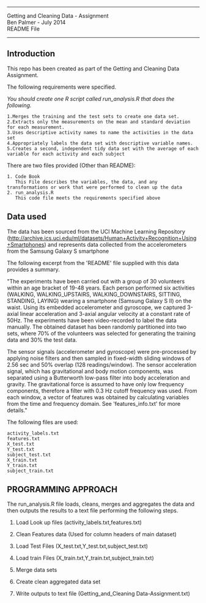-----------------------------------------------------------------
Getting and Cleaning Data - Assignment  
Ben Palmer - July 2014  
README File  

-----------------------------------------------------------------


## Introduction


This repo has been created as part of the Getting and Cleaning Data Assignment. 

The following requirements were specified.


*You should create one R script called run_analysis.R that does the following.*

	1.Merges the training and the test sets to create one data set.
	2.Extracts only the measurements on the mean and standard deviation for each measurement. 
	3.Uses descriptive activity names to name the activities in the data set
	4.Appropriately labels the data set with descriptive variable names. 
	5.Creates a second, independent tidy data set with the average of each variable for each activity and each subject


There are two files provided (Other than README):

	1. Code Book 
	   This File describes the variables, the data, and any transformations or work that were performed to clean up the data
	2. run_analysis.R
	   This code file meets the requirements specified above	


## Data used


The data has been sourced from the UCI Machine Learning Repository (http://archive.ics.uci.edu/ml/datasets/Human+Activity+Recognition+Using+Smartphones) and represents data collected from the accelerometers from the Samsung Galaxy S smartphone

The following excerpt from the 'README' file supplied with this data provides a summary.

"The experiments have been carried out with a group of 30 volunteers within an age bracket of 19-48 years. Each person performed six activities (WALKING, WALKING_UPSTAIRS, WALKING_DOWNSTAIRS, SITTING, STANDING, LAYING) wearing a smartphone (Samsung Galaxy S II) on the waist. Using its embedded accelerometer and gyroscope, we captured 3-axial linear acceleration and 3-axial angular velocity at a constant rate of 50Hz. The experiments have been video-recorded to label the data manually. The obtained dataset has been randomly partitioned into two sets, where 70% of the volunteers was selected for generating the training data and 30% the test data. 

The sensor signals (accelerometer and gyroscope) were pre-processed by applying noise filters and then sampled in fixed-width sliding windows of 2.56 sec and 50% overlap (128 readings/window). The sensor acceleration signal, which has gravitational and body motion components, was separated using a Butterworth low-pass filter into body acceleration and gravity. The gravitational force is assumed to have only low frequency components, therefore a filter with 0.3 Hz cutoff frequency was used. From each window, a vector of features was obtained by calculating variables from the time and frequency domain. See 'features_info.txt' for more details."

The following files are used:

	activity_labels.txt
	features.txt
	X_test.txt
	Y_test.txt
	subject_test.txt
	X_train.txt
	Y_train.txt
	subject_train.txt




## PROGRAMMING APPROACH

The run_analysis.R file loads, cleans, merges and aggregates the data and then outputs the results to a text file performing the following steps.


1. Load Look up files (activity_labels.txt,features.txt)

2. Clean Features data (Used for column headers of main dataset) 

3. Load Test Files (X_test.txt,Y_test.txt,subject_test.txt)

4. Load train Files (X_train.txt,Y_train.txt,subject_train.txt)

5. Merge data sets

6. Create clean aggregated data set

7. Write outputs to text file (Getting_and_Cleaning Data-Assignment.txt)

